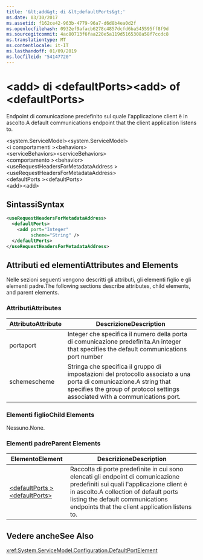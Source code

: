 ```yaml
---
title: '&lt;add&gt; di &lt;defaultPorts&gt;'
ms.date: 03/30/2017
ms.assetid: f162ce42-963b-4779-96a7-d6d8b4ea0d2f
ms.openlocfilehash: 0932ef9afacb6278c4857dcfd6ba545595ff8f9d
ms.sourcegitcommit: 4ac80713f6faa220e5a119d5165308a58f7ccdc8
ms.translationtype: MT
ms.contentlocale: it-IT
ms.lasthandoff: 01/09/2019
ms.locfileid: "54147720"
---
```

# <a name="ltaddgt-of-ltdefaultportsgt"></a><span data-ttu-id="e4002-102">&lt;add&gt; di &lt;defaultPorts&gt;</span><span class="sxs-lookup"><span data-stu-id="e4002-102">&lt;add&gt; of &lt;defaultPorts&gt;</span></span>
<span data-ttu-id="e4002-103">Endpoint di comunicazione predefinito sul quale l'applicazione client è in ascolto.</span><span class="sxs-lookup"><span data-stu-id="e4002-103">A default communications endpoint that the client application listens to.</span></span>  
  
 <span data-ttu-id="e4002-104">\<system.ServiceModel></span><span class="sxs-lookup"><span data-stu-id="e4002-104">\<system.ServiceModel></span></span>  
<span data-ttu-id="e4002-105">\<i comportamenti ></span><span class="sxs-lookup"><span data-stu-id="e4002-105">\<behaviors></span></span>  
<span data-ttu-id="e4002-106">\<serviceBehaviors></span><span class="sxs-lookup"><span data-stu-id="e4002-106">\<serviceBehaviors></span></span>  
<span data-ttu-id="e4002-107">\<comportamento ></span><span class="sxs-lookup"><span data-stu-id="e4002-107">\<behavior></span></span>  
<span data-ttu-id="e4002-108">\<useRequestHeadersForMetadataAddress ></span><span class="sxs-lookup"><span data-stu-id="e4002-108">\<useRequestHeadersForMetadataAddress></span></span>  
<span data-ttu-id="e4002-109">\<defaultPorts ></span><span class="sxs-lookup"><span data-stu-id="e4002-109">\<defaultPorts></span></span>  
<span data-ttu-id="e4002-110">\<add></span><span class="sxs-lookup"><span data-stu-id="e4002-110">\<add></span></span>  
  
## <a name="syntax"></a><span data-ttu-id="e4002-111">Sintassi</span><span class="sxs-lookup"><span data-stu-id="e4002-111">Syntax</span></span>  
  
```xml  
<useRequestHeadersForMetadataAddress>
  <defaultPorts>
    <add port="Integer"
         scheme="String" />
  </defaultPorts>
</useRequestHeadersForMetadataAddress>
```  
  
## <a name="attributes-and-elements"></a><span data-ttu-id="e4002-112">Attributi ed elementi</span><span class="sxs-lookup"><span data-stu-id="e4002-112">Attributes and Elements</span></span>  
 <span data-ttu-id="e4002-113">Nelle sezioni seguenti vengono descritti gli attributi, gli elementi figlio e gli elementi padre.</span><span class="sxs-lookup"><span data-stu-id="e4002-113">The following sections describe attributes, child elements, and parent elements.</span></span>  
  
### <a name="attributes"></a><span data-ttu-id="e4002-114">Attributi</span><span class="sxs-lookup"><span data-stu-id="e4002-114">Attributes</span></span>  
  
|<span data-ttu-id="e4002-115">Attributo</span><span class="sxs-lookup"><span data-stu-id="e4002-115">Attribute</span></span>|<span data-ttu-id="e4002-116">Descrizione</span><span class="sxs-lookup"><span data-stu-id="e4002-116">Description</span></span>|  
|---------------|-----------------|  
|<span data-ttu-id="e4002-117">porta</span><span class="sxs-lookup"><span data-stu-id="e4002-117">port</span></span>|<span data-ttu-id="e4002-118">Integer che specifica il numero della porta di comunicazione predefinita.</span><span class="sxs-lookup"><span data-stu-id="e4002-118">An integer that specifies the default communications port number</span></span>|  
|<span data-ttu-id="e4002-119">scheme</span><span class="sxs-lookup"><span data-stu-id="e4002-119">scheme</span></span>|<span data-ttu-id="e4002-120">Stringa che specifica il gruppo di impostazioni del protocollo associato a una porta di comunicazione.</span><span class="sxs-lookup"><span data-stu-id="e4002-120">A string that specifies the group of protocol settings associated with a communications port.</span></span>|  
  
### <a name="child-elements"></a><span data-ttu-id="e4002-121">Elementi figlio</span><span class="sxs-lookup"><span data-stu-id="e4002-121">Child Elements</span></span>  
 <span data-ttu-id="e4002-122">Nessuno.</span><span class="sxs-lookup"><span data-stu-id="e4002-122">None.</span></span>  
  
### <a name="parent-elements"></a><span data-ttu-id="e4002-123">Elementi padre</span><span class="sxs-lookup"><span data-stu-id="e4002-123">Parent Elements</span></span>  
  
|<span data-ttu-id="e4002-124">Elemento</span><span class="sxs-lookup"><span data-stu-id="e4002-124">Element</span></span>|<span data-ttu-id="e4002-125">Descrizione</span><span class="sxs-lookup"><span data-stu-id="e4002-125">Description</span></span>|  
|-------------|-----------------|  
|[<span data-ttu-id="e4002-126">\<defaultPorts ></span><span class="sxs-lookup"><span data-stu-id="e4002-126">\<defaultPorts></span></span>](../../../../../docs/framework/configure-apps/file-schema/wcf/defaultports.md)|<span data-ttu-id="e4002-127">Raccolta di porte predefinite in cui sono elencati gli endpoint di comunicazione predefiniti sui quali l'applicazione client è in ascolto.</span><span class="sxs-lookup"><span data-stu-id="e4002-127">A collection of default ports listing the default communications endpoints that the client application listens to.</span></span>|  
  
## <a name="see-also"></a><span data-ttu-id="e4002-128">Vedere anche</span><span class="sxs-lookup"><span data-stu-id="e4002-128">See Also</span></span>  
 <xref:System.ServiceModel.Configuration.DefaultPortElement>
